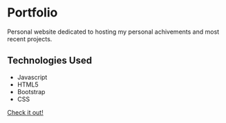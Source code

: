 # Portfolio

Personal website dedicated to hosting my personal achivements and most recent projects. 

## Technologies Used

 * Javascript
 * HTML5
 * Bootstrap 
 * CSS

[Check it out!](https://kevinperez1996.github.io/Portfolio/)

